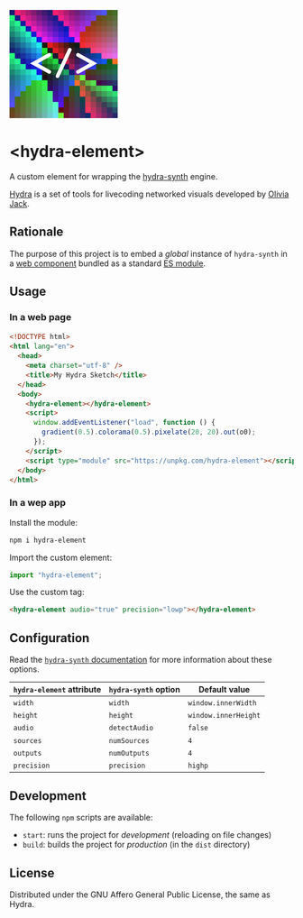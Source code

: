 ![Logo](/logo.png)

# \<hydra-element>

A custom element for wrapping the [hydra-synth](https://github.com/ojack/hydra-synth) engine.

[Hydra](https://github.com/ojack/hydra) is a set of tools for livecoding networked visuals developed by [Olivia Jack](https://ojack.xyz/).

## Rationale

The purpose of this project is to embed a _global_ instance of `hydra-synth` in a [web component](https://developer.mozilla.org/en-US/docs/Web/Web_Components) bundled as a standard [ES module](https://developer.mozilla.org/en-US/docs/Web/JavaScript/Guide/Modules).

## Usage

### In a web page

```html
<!DOCTYPE html>
<html lang="en">
  <head>
    <meta charset="utf-8" />
    <title>My Hydra Sketch</title>
  </head>
  <body>
    <hydra-element></hydra-element>
    <script>
      window.addEventListener("load", function () {
        gradient(0.5).colorama(0.5).pixelate(20, 20).out(o0);
      });
    </script>
    <script type="module" src="https://unpkg.com/hydra-element"></script>
  </body>
</html>
```

### In a wep app

Install the module:

```bash
npm i hydra-element
```

Import the custom element:

```js
import "hydra-element";
```

Use the custom tag:

```html
<hydra-element audio="true" precision="lowp"></hydra-element>
```

## Configuration

Read the [`hydra-synth` documentation](https://github.com/ojack/hydra-synth#api) for more information about these options.

| `hydra-element` attribute | `hydra-synth` option | Default value        |
| ------------------------- | -------------------- | -------------------- |
| `width`                   | `width`              | `window.innerWidth`  |
| `height`                  | `height`             | `window.innerHeight` |
| `audio`                   | `detectAudio`        | `false`              |
| `sources`                 | `numSources`         | `4`                  |
| `outputs`                 | `numOutputs`         | `4`                  |
| `precision`               | `precision`          | `highp`              |

## Development

The following `npm` scripts are available:

- `start`: runs the project for _development_ (reloading on file changes)
- `build`: builds the project for _production_ (in the `dist` directory)

## License

Distributed under the GNU Affero General Public License, the same as Hydra.
